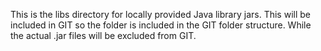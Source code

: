 This is the libs directory for locally provided Java library jars.
This will be included in GIT so the folder is included in the GIT folder structure.
While the actual .jar files will be excluded from GIT. 